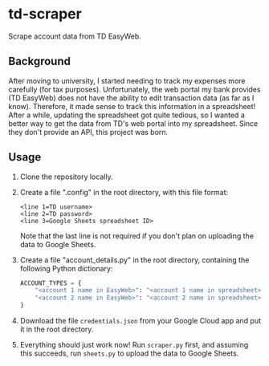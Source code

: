 # td-scraper
Scrape account data from TD EasyWeb.

## Background
After moving to university, I started needing to track my expenses more carefully (for tax purposes). Unfortunately, the web portal my bank provides (TD EasyWeb) does not have the ability to edit transaction data (as far as I know). Therefore, it made sense to track this information in a spreadsheet! After a while, updating the spreadsheet got quite tedious, so I wanted a better way to get the data from TD's web portal into my spreadsheet. Since they don't provide an API, this project was born.

## Usage
1. Clone the repository locally.
2. Create a file ".config" in the root directory, with this file format:
   ```
   <line 1=TD username>
   <line 2=TD password>
   <line 3=Google Sheets spreadsheet ID>
   ```
   Note that the last line is not required if you don't plan on uploading the data to Google Sheets.

3. Create a file "account_details.py" in the root directory, containing the following Python dictionary:
   ```python
   ACCOUNT_TYPES = {
       "<account 1 name in EasyWeb>": "<account 1 name in spreadsheet>",
       "<account 2 name in EasyWeb>": "<account 2 name in spreadsheet>",
   }
   ```
4. Download the file `credentials.json` from your Google Cloud app and put it in the root directory.
5. Everything should just work now! Run `scraper.py` first, and assuming this succeeds, run `sheets.py` to upload the data to Google Sheets.
